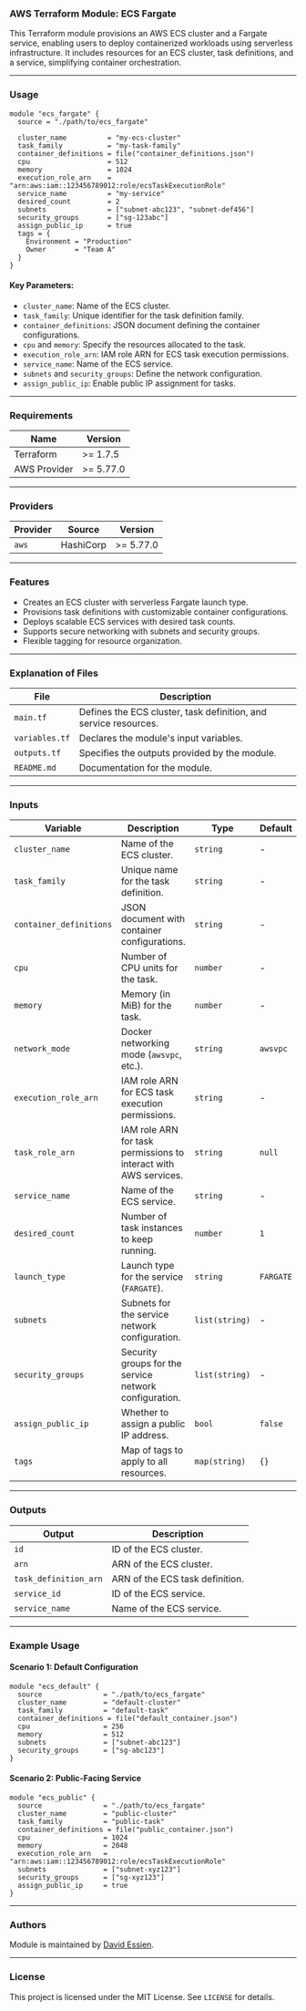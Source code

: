 ### AWS Terraform Module: ECS Fargate

This Terraform module provisions an AWS ECS cluster and a Fargate service, enabling users to deploy containerized workloads using serverless infrastructure. It includes resources for an ECS cluster, task definitions, and a service, simplifying container orchestration.

---

### Usage

```hcl
module "ecs_fargate" {
  source = "./path/to/ecs_fargate"

  cluster_name          = "my-ecs-cluster"
  task_family           = "my-task-family"
  container_definitions = file("container_definitions.json")
  cpu                   = 512
  memory                = 1024
  execution_role_arn    = "arn:aws:iam::123456789012:role/ecsTaskExecutionRole"
  service_name          = "my-service"
  desired_count         = 2
  subnets               = ["subnet-abc123", "subnet-def456"]
  security_groups       = ["sg-123abc"]
  assign_public_ip      = true
  tags = {
    Environment = "Production"
    Owner       = "Team A"
  }
}
```

#### Key Parameters:

- `cluster_name`: Name of the ECS cluster.
- `task_family`: Unique identifier for the task definition family.
- `container_definitions`: JSON document defining the container configurations.
- `cpu` and `memory`: Specify the resources allocated to the task.
- `execution_role_arn`: IAM role ARN for ECS task execution permissions.
- `service_name`: Name of the ECS service.
- `subnets` and `security_groups`: Define the network configuration.
- `assign_public_ip`: Enable public IP assignment for tasks.

---

### Requirements

| Name         | Version   |
| ------------ | --------- |
| Terraform    | >= 1.7.5  |
| AWS Provider | >= 5.77.0 |

---

### Providers

| Provider | Source    | Version   |
| -------- | --------- | --------- |
| `aws`    | HashiCorp | >= 5.77.0 |

---

### Features

- Creates an ECS cluster with serverless Fargate launch type.
- Provisions task definitions with customizable container configurations.
- Deploys scalable ECS services with desired task counts.
- Supports secure networking with subnets and security groups.
- Flexible tagging for resource organization.

---

### Explanation of Files

| File           | Description                                                      |
| -------------- | ---------------------------------------------------------------- |
| `main.tf`      | Defines the ECS cluster, task definition, and service resources. |
| `variables.tf` | Declares the module's input variables.                           |
| `outputs.tf`   | Specifies the outputs provided by the module.                    |
| `README.md`    | Documentation for the module.                                    |

---

### Inputs

| Variable                | Description                                                      | Type           | Default   | Required |
| ----------------------- | ---------------------------------------------------------------- | -------------- | --------- | -------- |
| `cluster_name`          | Name of the ECS cluster.                                         | `string`       | -         | Yes      |
| `task_family`           | Unique name for the task definition.                             | `string`       | -         | Yes      |
| `container_definitions` | JSON document with container configurations.                     | `string`       | -         | Yes      |
| `cpu`                   | Number of CPU units for the task.                                | `number`       | -         | Yes      |
| `memory`                | Memory (in MiB) for the task.                                    | `number`       | -         | Yes      |
| `network_mode`          | Docker networking mode (`awsvpc`, etc.).                         | `string`       | `awsvpc`  | No       |
| `execution_role_arn`    | IAM role ARN for ECS task execution permissions.                 | `string`       | -         | Yes      |
| `task_role_arn`         | IAM role ARN for task permissions to interact with AWS services. | `string`       | `null`    | No       |
| `service_name`          | Name of the ECS service.                                         | `string`       | -         | Yes      |
| `desired_count`         | Number of task instances to keep running.                        | `number`       | `1`       | No       |
| `launch_type`           | Launch type for the service (`FARGATE`).                         | `string`       | `FARGATE` | No       |
| `subnets`               | Subnets for the service network configuration.                   | `list(string)` | -         | Yes      |
| `security_groups`       | Security groups for the service network configuration.           | `list(string)` | -         | Yes      |
| `assign_public_ip`      | Whether to assign a public IP address.                           | `bool`         | `false`   | No       |
| `tags`                  | Map of tags to apply to all resources.                           | `map(string)`  | `{}`      | No       |

---

### Outputs

| Output                | Description                     |
| --------------------- | ------------------------------- |
| `id`                  | ID of the ECS cluster.          |
| `arn`                 | ARN of the ECS cluster.         |
| `task_definition_arn` | ARN of the ECS task definition. |
| `service_id`          | ID of the ECS service.          |
| `service_name`        | Name of the ECS service.        |

---

### Example Usage

#### Scenario 1: Default Configuration

```hcl
module "ecs_default" {
  source               = "./path/to/ecs_fargate"
  cluster_name         = "default-cluster"
  task_family          = "default-task"
  container_definitions = file("default_container.json")
  cpu                  = 256
  memory               = 512
  subnets              = ["subnet-abc123"]
  security_groups      = ["sg-abc123"]
}
```

#### Scenario 2: Public-Facing Service

```hcl
module "ecs_public" {
  source               = "./path/to/ecs_fargate"
  cluster_name         = "public-cluster"
  task_family          = "public-task"
  container_definitions = file("public_container.json")
  cpu                  = 1024
  memory               = 2048
  execution_role_arn   = "arn:aws:iam::123456789012:role/ecsTaskExecutionRole"
  subnets              = ["subnet-xyz123"]
  security_groups      = ["sg-xyz123"]
  assign_public_ip     = true
}
```

---

### Authors

Module is maintained by [David Essien](https://davidessien.com).

---

### License

This project is licensed under the MIT License. See `LICENSE` for details.
